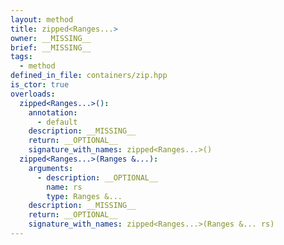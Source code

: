 ```yaml
---
layout: method
title: zipped<Ranges...>
owner: __MISSING__
brief: __MISSING__
tags:
  - method
defined_in_file: containers/zip.hpp
is_ctor: true
overloads:
  zipped<Ranges...>():
    annotation:
      - default
    description: __MISSING__
    return: __OPTIONAL__
    signature_with_names: zipped<Ranges...>()
  zipped<Ranges...>(Ranges &...):
    arguments:
      - description: __OPTIONAL__
        name: rs
        type: Ranges &...
    description: __MISSING__
    return: __OPTIONAL__
    signature_with_names: zipped<Ranges...>(Ranges &... rs)
---
```

